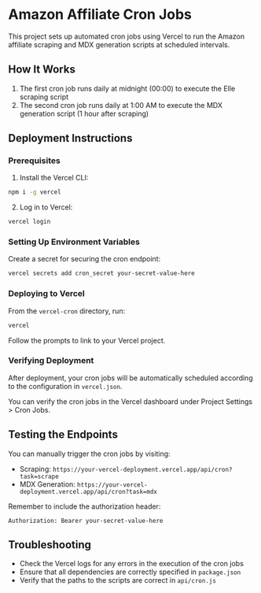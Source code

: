 # Amazon Affiliate Cron Jobs

This project sets up automated cron jobs using Vercel to run the Amazon affiliate scraping and MDX generation scripts at scheduled intervals.

## How It Works

1. The first cron job runs daily at midnight (00:00) to execute the Elle scraping script
2. The second cron job runs daily at 1:00 AM to execute the MDX generation script (1 hour after scraping)

## Deployment Instructions

### Prerequisites

1. Install the Vercel CLI:
```bash
npm i -g vercel
```

2. Log in to Vercel:
```bash
vercel login
```

### Setting Up Environment Variables

Create a secret for securing the cron endpoint:

```bash
vercel secrets add cron_secret your-secret-value-here
```

### Deploying to Vercel

From the `vercel-cron` directory, run:

```bash
vercel
```

Follow the prompts to link to your Vercel project.

### Verifying Deployment

After deployment, your cron jobs will be automatically scheduled according to the configuration in `vercel.json`.

You can verify the cron jobs in the Vercel dashboard under Project Settings > Cron Jobs.

## Testing the Endpoints

You can manually trigger the cron jobs by visiting:

- Scraping: `https://your-vercel-deployment.vercel.app/api/cron?task=scrape`
- MDX Generation: `https://your-vercel-deployment.vercel.app/api/cron?task=mdx`

Remember to include the authorization header:
```
Authorization: Bearer your-secret-value-here
```

## Troubleshooting

- Check the Vercel logs for any errors in the execution of the cron jobs
- Ensure that all dependencies are correctly specified in `package.json`
- Verify that the paths to the scripts are correct in `api/cron.js`
